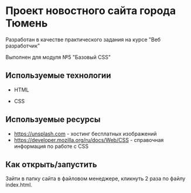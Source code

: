 # Проект новостного сайта города Тюмень

Разработан в качестве практического задания на курсе "Веб разработчик"

Выполнен для модуля №5 "Базовый CSS"

## Используемые технологии

* HTML

* CSS

## Используемые ресурсы 

* https://unsplash.com - хостинг бесплатных изображений
* https://developer.mozilla.org/ru/docs/Web/CSS - справочная информация по работе с CSS

## Как открыть/запустить

Зайти в папку сайта в файловом менеджере, кликнуть 2 раза по файлу index.html.